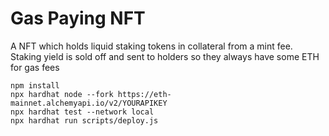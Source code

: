 # Gas Paying NFT
 A NFT which holds liquid staking tokens in collateral from a mint fee. Staking yield is sold off and sent to holders so they always have some ETH for gas fees

```shell
npm install
npx hardhat node --fork https://eth-mainnet.alchemyapi.io/v2/YOURAPIKEY
npx hardhat test --network local
npx hardhat run scripts/deploy.js
```
